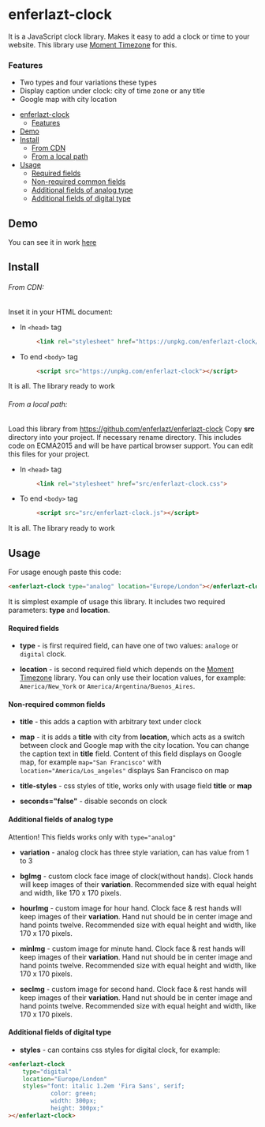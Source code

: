

# enferlazt-clock
It is a JavaScript clock library. Makes it easy to add a clock or time to your website. This library use [Moment Timezone](https://momentjs.com/timezone/) for this.

### Features
* Two types and four variations these types
* Display caption under clock: city of time zone or any title
* Google map with city location

+ [enferlazt-clock](#enferlazt-clock)
	+ [Features](#features)
+ [Demo](#demo)
+ [Install](#install)
	+ [From CDN](#from-cdn)
	+ [From a local path](#from-a-local-path)
+ [Usage](#usage)
	+ [Required fields](#required-fields)
	+ [Non-required common fields](#non-required-common-fields)
	+ [Additional fields of analog type](#additional-fields-of-analog-type)
	+ [Additional fields of digital type](#additional-fields-of-digital-type)

## Demo
You can see it in work [here](http://enferlazt-clock.freeoda.com/)

## Install
###### From CDN:
Inset it in your HTML document:
+ In `<head>` tag
```html
        <link rel="stylesheet" href="https://unpkg.com/enferlazt-clock/dist/enferlazt-clock.min.css">
```

+ To end `<body>` tag
```html
        <script src="https://unpkg.com/enferlazt-clock"></script>
```

It is all. The library ready to work
###### From a local path:
Load this library from https://github.com/enferlazt/enferlazt-clock
Copy **src** directory into your project. If necessary rename directory. This includes code on ECMA2015 and will be have partical browser support. You can edit this files for your project.

+ In `<head>` tag
```html
        <link rel="stylesheet" href="src/enferlazt-clock.css">
```

+ To end `<body>` tag
```html
        <script src="src/enferlazt-clock.js"></script>
```

It is all. The library ready to work
## Usage

For usage enough paste this code:
```html
<enferlazt-clock type="analog" location="Europe/London"></enferlazt-clock>
```
It is simplest example of usage this library. It includes two required parameters: **type** and **location**.

#### Required fields

+ **type** - is first required field, can have one of two values: `analoge` or `digital` clock.

+ **location** - is second required field which depends on the [Moment Timezone](https://momentjs.com/timezone/) library. You can only use their location values, for example: `America/New_York` or `America/Argentina/Buenos_Aires`.

#### Non-required common fields

+ **title** - this adds a caption with arbitrary text under clock

+ **map** - it is adds a **title** with city from **location**, which acts as a switch between clock and Google map with the city location. You can change the caption text in **title** field. Content of this field displays on Google map, for example `map="San Francisco"` with `location="America/Los_angeles"` displays San Francisco on map

+ **title-styles** - css styles of title, works only with usage field **title** or **map**

+ **seconds="false"** - disable seconds on clock

#### Additional fields of analog type

Attention! This fields works only with `type="analog"`

+ **variation** - analog clock has three style variation, can has value from 1 to 3

+ **bgImg** - custom clock face image of clock(without hands). Clock hands will keep images of their **variation**. Recommended size with equal height and width, like 170 x 170 pixels.

+ **hourImg** - custom image for hour hand. Clock face & rest hands will keep images of their **variation**. Hand nut should be in center image and hand points twelve. Recommended size with equal height and width, like 170 x 170 pixels.

+ **minImg** - custom image for minute hand. Clock face & rest hands will keep images of their **variation**. Hand nut should be in center image and hand points twelve. Recommended size with equal height and width, like 170 x 170 pixels.

+ **secImg** - custom image for second hand. Clock face & rest hands will keep images of their **variation**. Hand nut should be in center image and hand points twelve. Recommended size with equal height and width, like 170 x 170 pixels.

#### Additional fields of digital type

+ **styles** - can contains css styles for digital clock, for example:
```html
<enferlazt-clock
	type="digital"
	location="Europe/London"
	styles="font: italic 1.2em 'Fira Sans', serif;
			color: green;
			width: 300px;
			height: 300px;"
></enferlazt-clock>
```